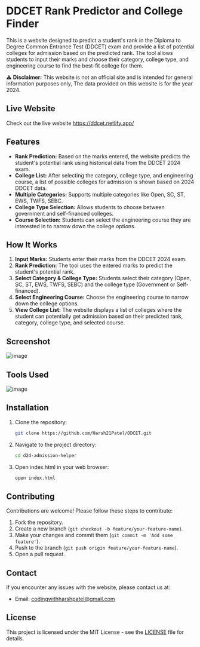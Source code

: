 # DDCET Rank Predictor and College Finder

This is a website designed to predict a student's rank in the Diploma to Degree Common Entrance Test (DDCET) exam and provide a list of potential colleges for admission based on the predicted rank. The tool allows students to input their marks and choose their category, college type, and engineering course to find the best-fit college for them.

⚠️ **Disclaimer:** This website is not an official site and is intended for general information purposes only, The data provided on this website is for the year 2024.

## Live Website

Check out the live website https://ddcet.netlify.app/

## Features

- **Rank Prediction:** Based on the marks entered, the website predicts the student's potential rank using historical data from the DDCET 2024 exam.
- **College List:** After selecting the category, college type, and engineering course, a list of possible colleges for admission is shown based on 2024 DDCET data.
- **Multiple Categories:** Supports multiple categories like Open, SC, ST, EWS, TWFS, SEBC.
- **College Type Selection:** Allows students to choose between government and self-financed colleges.
- **Course Selection:** Students can select the engineering course they are interested in to narrow down the college options.

## How It Works

1. **Input Marks:** Students enter their marks from the DDCET 2024 exam.
2. **Rank Prediction:** The tool uses the entered marks to predict the student's potential rank.
3. **Select Category & College Type:** Students select their category (Open, SC, ST, EWS, TWFS, SEBC) and the college type (Government or Self-financed).
4. **Select Engineering Course:** Choose the engineering course to narrow down the college options.
5. **View College List:** The website displays a list of colleges where the student can potentially get admission based on their predicted rank, category, college type, and selected course.

## Screenshot

![image](https://media-hosting.imagekit.io//8ee1c9a2c1424572/screencapture-ddcet-netlify-app-2025-02-22-16_55_34.png?Expires=1834831604&Key-Pair-Id=K2ZIVPTIP2VGHC&Signature=BeVoL6r5qPy-0F~2CH1vAglCkVzuyN8D-yBaPUrJ-XIvnd1J7dV6hCmUcf2IuHrhao57EIaredlfHbRFcRE14NR8GN22gJ1EB~HCsBiTPpOCDdEwiULy9eZWRd48hh70O6zv0yNdcr8bAYTI~2DqLfqBd96NALw3NEXnKiKkGu5TGaKpWUTpwd7Q3ocp-QncEmoHd5I4rkWokQ5FYouKF~ytacWIj-HTmJw5bc0PkKIZc9UXrnEaAtXBEIuh6Y9mnHj71NStNwnG5kGNoLdXn4NX0xfwqCDzdYF8wqVYCBYHO8yIZCIqRMm0Xu6NSRriIEt5Ylki-rnrNiq53oN8TA__)

## Tools Used

![image](https://github.com/Harsh21Patel/Password-Strength-Checker/assets/103490245/03d6dd13-d495-49b2-b5c7-774c7f7b6563)

## Installation

1. Clone the repository:

   ```bash
   git clone https://github.com/Harsh21Patel/DDCET.git

2. Navigate to the project directory:
   ```bash
   cd d2d-admission-helper

3. Open index.html in your web browser:
   ```bash
   open index.html

## Contributing

Contributions are welcome! Please follow these steps to contribute:

1. Fork the repository.
2. Create a new branch (`git checkout -b feature/your-feature-name`).
3. Make your changes and commit them (`git commit -m 'Add some feature'`).
4. Push to the branch (`git push origin feature/your-feature-name`).
5. Open a pull request.

## Contact

If you encounter any issues with the website, please contact us at:

- Email: [codingwithharshpatel@gmail.com](mailto:codingwithharshpatel@gmail.com)

## License

This project is licensed under the MIT License - see the [LICENSE](LICENSE) file for details.
